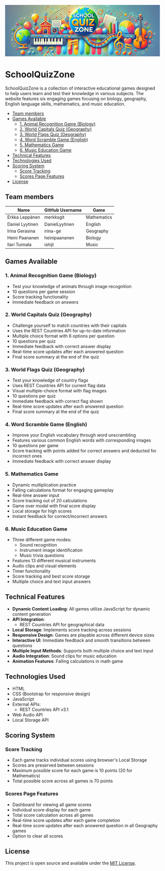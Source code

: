 ﻿![banner](./images/banner.jpeg)

# SchoolQuizZone

SchoolQuizZone is a collection of interactive educational games designed to help users learn and test their knowledge in various subjects. The website features six engaging games focusing on biology, geography, English language skills, mathematics, and music education.

<!-- vim-markdown-toc GFM -->

* [Team members](#team-members)
* [Games Available](#games-available)
    * [1. Animal Recognition Game (Biology)](#1-animal-recognition-game-biology)
    * [2. World Capitals Quiz (Geography)](#2-world-capitals-quiz-geography)
    * [3. World Flags Quiz (Geography)](#3-world-flags-quiz-geography)
    * [4. Word Scramble Game (English)](#4-word-scramble-game-english)
    * [5. Mathematics Game](#5-mathematics-game)
    * [6. Music Education Game](#6-music-education-game)
* [Technical Features](#technical-features)
* [Technologies Used](#technologies-used)
* [Scoring System](#scoring-system)
    * [Score Tracking](#score-tracking)
    * [Scores Page Features](#scores-page-features)
* [License](#license)

<!-- vim-markdown-toc -->

## Team members

| Name            | GitHub Username | Game        |
| --------------- | --------------- | ----------- |
| Erkka Leppänen  | merkksgit       | Mathematics |
| Daniel Lyytinen | DanielLyytinen  | English     |
| Irina Gerasina  | irina-ge        | Geography   |
| Heini Paananen  | heinipaananen   | Biology     |
| Ilari Tuimala   | ishijt          | Music       |

## Games Available

### 1. Animal Recognition Game (Biology)

- Test your knowledge of animals through image recognition
- 10 questions per game session
- Score tracking functionality
- Immediate feedback on answers

### 2. World Capitals Quiz (Geography)

- Challenge yourself to match countries with their capitals
- Uses the REST Countries API for up-to-date information
- Multiple choice format with 6 options per question
- 10 questions per quiz
- Immediate feedback with correct answer display
- Real-time score updates after each answered question
- Final score summary at the end of the quiz

### 3. World Flags Quiz (Geography)

- Test your knowledge of country flags
- Uses REST Countries API for current flag data
- Visual multiple-choice format with flag images
- 10 questions per quiz
- Immediate feedback with correct flag shown
- Real-time score updates after each answered question
- Final score summary at the end of the quiz

### 4. Word Scramble Game (English)

- Improve your English vocabulary through word unscrambling
- Features various common English words with corresponding images
- 10 questions per game
- Score tracking with points added for correct answers and deducted for incorrect ones
- Immediate feedback with correct answer display

### 5. Mathematics Game

- Dynamic multiplication practice
- Falling calculations format for engaging gameplay
- Real-time answer input
- Score tracking out of 20 calculations
- Game over modal with final score display
- Local storage for high scores
- Instant feedback for correct/incorrect answers

### 6. Music Education Game

- Three different game modes:
  - Sound recognition
  - Instrument image identification
  - Music trivia questions
- Features 13 different musical instruments
- Audio clips and visual elements
- Timer functionality
- Score tracking and best score storage
- Multiple choice and text input answers

## Technical Features

- **Dynamic Content Loading**: All games utilize JavaScript for dynamic content generation
- **API Integration**:
  - REST Countries API for geographical data
- **Local Storage**: Implements score tracking across sessions
- **Responsive Design**: Games are playable across different device sizes
- **Interactive UI**: Immediate feedback and smooth transitions between questions
- **Multiple Input Methods**: Supports both multiple choice and text input
- **Audio Integration**: Sound clips for music education
- **Animation Features**: Falling calculations in math game

## Technologies Used

- HTML
- CSS (Bootstrap for responsive design)
- JavaScript
- External APIs:
  - REST Countries API v3.1
- Web Audio API
- Local Storage API

## Scoring System

### Score Tracking

- Each game tracks individual scores using browser's Local Storage
- Scores are preserved between sessions
- Maximum possible score for each game is 10 points (20 for Mathematics)
- Total possible score across all games is 70 points

### Scores Page Features

- Dashboard for viewing all game scores
- Individual score display for each game
- Total score calculation across all games
- Real-time score updates after each game completion
- Real-time score updates after each answered question in all Geography games
- Option to clear all scores

## License

This project is open source and available under the [MIT License](https://mit-license.org/).
